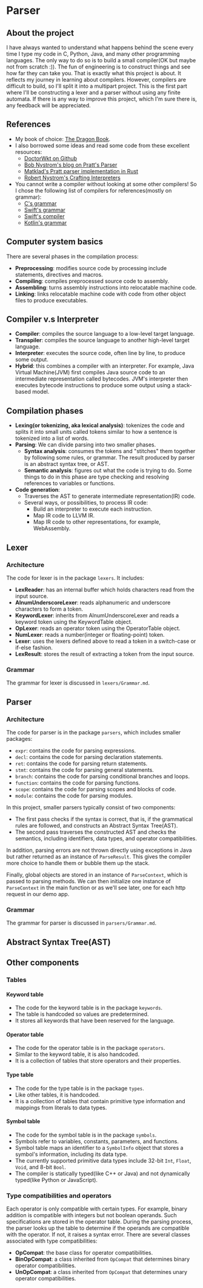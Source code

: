 # Parser

## About the project

I have always wanted to understand what happens behind the scene every time I type my code in C, Python, Java, and
many other programming languages. The only way to do so is to build a small compiler(OK but maybe not from scratch :)).
The fun of engineering is to construct things and see how far they can take you. That is exactly what this project is
about. It reflects my journey in learning about compilers. However, compilers are difficult to build, so I'll split it
into a multipart project. This is the first part where I'll be constructing a lexer and a parser without using any
finite automata. If there is any way to improve this project, which I'm sure there is, any feedback will be appreciated.

## References

* My book of
  choice: [The Dragon Book](https://www.amazon.com/Compilers-Principles-Techniques-Tools-2nd/dp/0321486811).
* I also borrowed some ideas and read some code from these excellent resources:
    * [DoctorWkt on Github](https://github.com/DoctorWkt/acwj)
    * [Bob Nystrom's blog on Pratt's Parser](https://journal.stuffwithstuff.com/2011/03/19/pratt-parsers-expression-parsing-made-easy/)
    * [Matklad's Pratt parser implementation in Rust](https://matklad.github.io/2020/04/13/simple-but-powerful-pratt-parsing.html)
    * [Robert Nystrom's Crafting Interpreters](https://craftinginterpreters.com/)
* You cannot write a compiler without looking at some other compilers! So I chose the following list of compilers for
  references(mostly on grammar):
    * [C's grammar](https://learn.microsoft.com/en-us/cpp/c-language/c-language-syntax-summary?view=msvc-170)
    * [Swift's grammar](https://docs.swift.org/swift-book/documentation/the-swift-programming-language/summaryofthegrammar#app-top)
    * [Swift's compiler](https://www.swift.org/swift-compiler/)
    * [Kotlin's grammar](https://kotlinlang.org/docs/reference/grammar.html)

## Computer system basics

There are several phases in the compilation process:

* **Preprocessing**: modifies source code by processing include statements, directives and macros.
* **Compiling**: compiles preprocessed source code to assembly.
* **Assembling**: turns assembly instructions into relocatable machine code.
* **Linking**: links relocatable machine code with code from other object files to produce executables.

## Compiler v.s Interpreter

* **Compiler**: compiles the source language to a low-level target language.
* **Transpiler**: compiles the source language to another high-level target language.
* **Interpreter**: executes the source code, often line by line, to produce some output.
* **Hybrid**: this combines a compiler with an interpreter. For example, Java Virtual Machine(JVM) first compiles Java
  source code to an intermediate representation called bytecodes. JVM's interpreter then executes bytecode instructions
  to produce some output using a stack-based model.

## Compilation phases

* **Lexing(or tokenizing, aka lexical analysis)**: tokenizes the code and splits it into small units called
  tokens similar to how a sentence is tokenized into a list of words.
* **Parsing**: We can divide parsing into two smaller phases.
    * **Syntax analysis**: consumes the tokens and "stitches" them together by following some rules, or
      grammar. The result produced by parser is an abstract syntax tree, or AST.
    * **Semantic analysis**: figures out what the code is trying to do. Some things to do in this phase are
      type checking and resolving references to variables or functions.
* **Code generation**:
    * Traverses the AST to generate intermediate representation(IR) code.
    * Several ways, or possibilities, to process IR code:
        * Build an interpreter to execute each instruction.
        * Map IR code to LLVM IR.
        * Map IR code to other representations, for example, WebAssembly.

## Lexer

### Architecture

The code for lexer is in the package `lexers`. It includes:

* **LexReader**: has an internal buffer which holds characters read from the input source.
* **AlnumUnderscoreLexer**: reads alphanumeric and underscore characters to form a token.
* **KeywordLexer**: inherits from AlnumUnderscoreLexer and reads a keyword token using the KeywordTable object.
* **OpLexer**: reads an operator token using the OperatorTable object.
* **NumLexer**: reads a number(integer or floating-point) token.
* **Lexer**: uses the lexers defined above to read a token in a switch-case or if-else fashion.
* **LexResult**: stores the result of extracting a token from the input source.

### Grammar

The grammar for lexer is discussed in `lexers/Grammar.md`.

## Parser

### Architecture

The code for parser is in the package `parsers`, which includes smaller packages:

* `expr`: contains the code for parsing expressions.
* `decl`: contains the code for parsing declaration statements.
* `ret`: contains the code for parsing return statements.
* `stmt`: contains the code for parsing general statements.
* `branch`: contains the code for parsing conditional branches and loops.
* `function`: contains the code for parsing functions.
* `scope`: contains the code for parsing scopes and blocks of code.
* `module`: contains the code for parsing modules.

In this project, smaller parsers typically consist of two components:

* The first pass checks if the syntax is correct, that is, if the grammatical rules are followed, and constructs an
  Abstract Syntax Tree(AST).
* The second pass traverses the constructed AST and checks the semantics, including identifiers, data types, and
  operator compatibilities.

In addition, parsing errors are not thrown directly using exceptions in Java but rather returned as an instance of
`ParseResult`. This gives the compiler more choice to handle them or bubble them up the stack.

Finally, global objects are stored in an instance of `ParseContext`, which is passed to parsing methods. We can then
initialize one instance of `ParseContext` in the main function or as we'll see later, one for each http request in our
demo app.

### Grammar

The grammar for parser is discussed in `parsers/Grammar.md`.

## Abstract Syntax Tree(AST)

## Other components

### Tables

#### Keyword table

* The code for the keyword table is in the package `keywords`.
* The table is handcoded so values are predetermined.
* It stores all keywords that have been reserved for the language.

#### Operator table

* The code for the operator table is in the package `operators`.
* Similar to the keyword table, it is also handcoded.
* It is a collection of tables that store operators and their properties.

#### Type table

* The code for the type table is in the package `types`.
* Like other tables, it is handcoded.
* It is a collection of tables that contain primitive type information and mappings from literals to data types.

#### Symbol table

* The code for the symbol table is in the package `symbols`.
* Symbols refer to variables, constants, parameters, and functions.
* Symbol table maps an identifier to a `SymbolInfo` object that stores a symbol's information, including its data type.
* The currently supported primitive data types include 32-bit `Int`, `Float`, `Void`, and 8-bit `Bool`.
* The compiler is statically typed(like C++ or Java) and not dynamically typed(like Python or JavaScript).

### Type compatibilities and operators

Each operator is only compatible with certain types. For example, binary addition is compatible with integers but not
boolean operands. Such specifications are stored in the operator table. During the parsing process, the parser looks up
the table to determine if the operands are compatible with the operator. If not, it raises a syntax error. There are
several classes associated with type compatibilities:

* **OpCompat**: the base class for operator compatibilities.
* **BinOpCompat**: a class inherited from `OpCompat` that determines binary operator compatibilities.
* **UnOpCompat**: a class inherited from `OpCompat` that determines unary operator compatibilities.